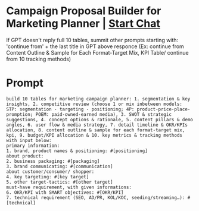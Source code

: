 

# Campaign Proposal Builder for Marketing Planner | [Start Chat](https://gptcall.net/chat.html?data=%7B%22contact%22%3A%7B%22id%22%3A%221a3cb582-d3f4-413b-a508-b5a363fa513e%22%2C%22flow%22%3Atrue%7D%7D)
If GPT doesn't reply full 10 tables, summit other prompts starting with: 'continue from' + the last title in GPT above responce (Ex: continue from Content Outline & Sample for Each Format-Target Mix, KPI Table/ continue from 10 tracking methods)

# Prompt

```
build 10 tables for marketing campaign planner: 1. segmentation & key insights, 2. competitive review (choose 1 or mix inbetween models: STP: segmentation - targeting - positioning; 4P: product-price-place-promption; POEM: paid-owned-earned media), 3. SWOT & strategic suggestions, 4. concept options & rationale, 5. content pillars & demo angles, 6. user flow & media strategy, 7. detail timeline & OKR/KPIs allocation, 8. content outline & sample for each format-target mix, kpi, 9. budget/KPI allocation & 10. key metrics & tracking methods with input below: 
primary information: 
1. brand, product names & positioning: #[positioning] 
about product: 
2. business packaging: #[packaging] 
3. brand communicating: #[communication] 
about customer/consumer/ shopper: 
4. key targeting: #[key target] 
5. other target-tactics: #[other target] 
must-have requirement, with given informations: 
6. OKR/KPI with SMART objectives: #[OKR/KPI] 
7. technical requirement (SEO, AD/PR, KOL/KOC, seeding/streaming…): #[technical]
```





